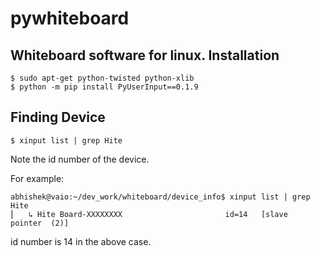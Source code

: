 # pywhiteboard
Whiteboard software for linux.
Installation
------------
```
$ sudo apt-get python-twisted python-xlib
$ python -m pip install PyUserInput==0.1.9
```

Finding Device
------------
```
$ xinput list | grep Hite
```
Note the id number of the device.

For example:
```
abhishek@vaio:~/dev_work/whiteboard/device_info$ xinput list | grep Hite
⎜   ↳ Hite Board-XXXXXXXX                       id=14   [slave  pointer  (2)]
```
id number is 14 in the above case.
